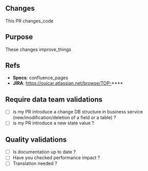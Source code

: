 <!--
For the Pull Request title, use the following format:

TOP-#### | type(scope): short description

use NO_US when Jira ticket does not exist
omit Jira ticket when PR is related to more than one Jira ticket
types can be: feat, release, hotfix, fix, refactor, docs
scope is optional
-->

## Changes

<!-- Describe here the changes this PR is bringing -->

This PR changes_code

## Purpose

<!-- Explain here the purpose of these changes -->

These changes improve_things

## Refs

<!-- Add references to the specifications, JIRA tickets, or whatever -->

- **Specs**: confluence_pages
- **JIRA**: https://ouicar.atlassian.net/browse/TOP-****

<!-- Data validations -->
## Require data team validations 
- [ ] is my PR introduce a change DB structure in business service (new/modification/deletion of a field or a table) ?
- [ ] is my PR introduce a new state value ?

<!-- Code quality Check list  -->
## Quality validations

- [ ] Is documentation up to date ? 
- [ ] Have you checked performance impact ?
- [ ] Translation needed ?
